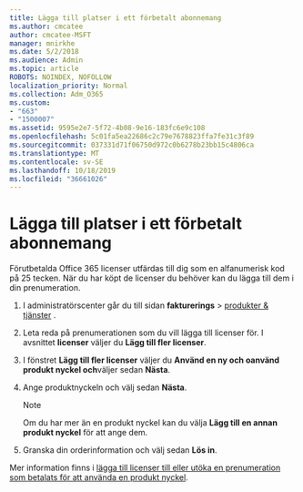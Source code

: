 ```yaml
---
title: Lägga till platser i ett förbetalt abonnemang
ms.author: cmcatee
author: cmcatee-MSFT
manager: mnirkhe
ms.date: 5/2/2018
ms.audience: Admin
ms.topic: article
ROBOTS: NOINDEX, NOFOLLOW
localization_priority: Normal
ms.collection: Adm_O365
ms.custom:
- "663"
- "1500007"
ms.assetid: 9595e2e7-5f72-4b08-9e16-183fc6e9c108
ms.openlocfilehash: 5c01fa5ea22686c2c79e7678823ffa7fe31c3f89
ms.sourcegitcommit: 037331d71f06750d972c0b6278b23bb15c4806ca
ms.translationtype: MT
ms.contentlocale: sv-SE
ms.lasthandoff: 10/18/2019
ms.locfileid: "36661026"
---
```

# <a name="add-seats-to-a-prepaid-subscription"></a>Lägga till platser i ett förbetalt abonnemang

Förutbetalda Office 365 licenser utfärdas till dig som en alfanumerisk kod på 25 tecken. När du har köpt de licenser du behöver kan du lägga till dem i din prenumeration. 

1. I administratörscenter går du till sidan **fakturerings** > [produkter & tjänster](https://go.microsoft.com/fwlink/p/?linkid=842054) .

2. Leta reda på prenumerationen som du vill lägga till licenser för. I avsnittet **licenser** väljer du **Lägg till fler licenser**.

3. I fönstret **Lägg till fler licenser** väljer du **Använd en ny och oanvänd produkt nyckel och**väljer sedan **Nästa**.

4. Ange produktnyckeln och välj sedan **Nästa**.

    > [!NOTE]
    > Om du har mer än en produkt nyckel kan du välja **Lägg till en annan produkt nyckel** för att ange dem.

5. Granska din orderinformation och välj sedan **Lös in**.

Mer information finns i [lägga till licenser till eller utöka en prenumeration som betalats för att använda en produkt nyckel](https://docs.microsoft.com/office365/admin/misc/add-licenses-using-product-key).